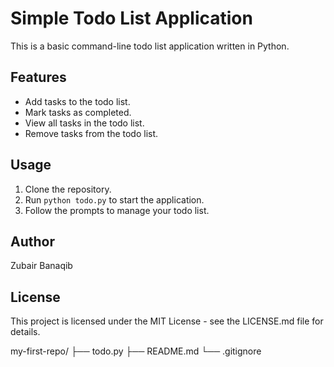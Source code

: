 # Simple Todo List Application

This is a basic command-line todo list application written in Python.

## Features

- Add tasks to the todo list.
- Mark tasks as completed.
- View all tasks in the todo list.
- Remove tasks from the todo list.

## Usage

1. Clone the repository.
2. Run `python todo.py` to start the application.
3. Follow the prompts to manage your todo list.

## Author

Zubair Banaqib

## License

This project is licensed under the MIT License - see the LICENSE.md file for details.


my-first-repo/
├── todo.py
├── README.md
└── .gitignore
